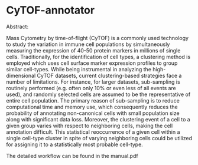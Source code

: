# CyTOF-annotator

Abstract:

Mass Cytometry by time-of-flight (CyTOF) is a commonly used technology to study the variation in immune cell populations by simultaneously measuring the expression of 40-50 protein markers in millions of single cells. Traditionally, for the identification of cell types, a clustering method is employed which uses cell surface marker expression profiles to group similar cell-types. While being instrumental in analyzing the high-dimensional CyTOF datasets, current clustering-based strategies face a number of limitations. For instance, for larger datasets, sub-sampling is routinely performed (e.g. often only 10% or even less of all events are used), and randomly selected cells are assumed to be the representative of entire cell population.  The primary reason of sub-sampling is to reduce computational time and memory use, which consequently reduces the probability of annotating non-canonical cells with small population size along with significant data loss. Moreover, the clustering event of a cell to a given group varies with respect to neighboring cells, making the cell annotation difficult. This statistical reoccurrence of a given cell within a single cell-type cluster in spite of varying neighboring cells could be utilized for assigning it to a statistically most probable cell-type.

The detailed workflow can be found in the manual.pdf 
